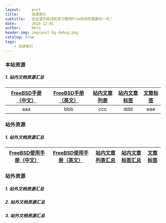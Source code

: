 ```yaml
---
layout:     post
title:      资源索引
subtitle:   在这里你能找到学习使用FreeBSD所需要的一切！
date:       2016-12-01
author:     Helo
header-img: img/post-bg-debug.png
catalog: true
tags:
    - 资源索引
---
```


### 本站资源
##### 1. 站内文档资源汇总

[FreeBSD手册（中文）](https://chinafreebsd.org/tags/) | [FreeBSD手册（英文）](https://chinafreebsd.org/tags/) | [站内文章列表](https://chinafreebsd.org/tags/) | [站内文章标签](https://chinafreebsd.org/tags/) | [文章标签](https://chinafreebsd.org/tags/)  
:-: | :-: | :-: | :-: | :-:
aaa | bbb | ccc | ddd | eee| 


### 站外资源
##### 1. 站外文档资源汇总

[FreeBSD使用手册（中文）](https://chinafreebsd.org/tags/) | [FreeBSD使用手册（英文）](https://chinafreebsd.org/tags/) | [站内文章列表汇总](https://chinafreebsd.org/tags/) | [站内文章标签汇总](https://chinafreebsd.org/tags/) | [文章标签](https://chinafreebsd.org/tags/)  
:-: | :-: | :-: | :-: | :-:


### 站外资源
##### 1. 站外文档资源汇总
##### 2. 站外文档资源汇总
##### 3. 站外文档资源汇总
